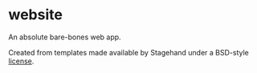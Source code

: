 # website

An absolute bare-bones web app.

Created from templates made available by Stagehand under a BSD-style
[license](https://github.com/dart-lang/stagehand/blob/master/LICENSE).
